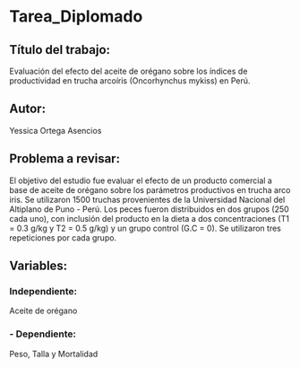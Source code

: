 # Tarea_Diplomado

## Título del trabajo:
Evaluación del efecto del aceite de orégano sobre los índices de productividad en trucha arcoíris (Oncorhynchus mykiss) en Perú.

## Autor: 
Yessica Ortega Asencios

## Problema a revisar: 
El objetivo del estudio fue evaluar el efecto de un producto comercial a base de aceite de orégano sobre los parámetros productivos en trucha arco iris. Se utilizaron 1500 truchas provenientes de la Universidad Nacional del Altiplano de Puno - Perú. Los peces fueron distribuidos en dos grupos (250 cada uno), con inclusión del producto en la dieta a dos concentraciones (T1 = 0.3 g/kg y T2 = 0.5 g/kg) y un grupo control (G.C = 0). Se utilizaron tres repeticiones por cada grupo.

## Variables: 

### Independiente: 
Aceite de orégano 

### - Dependiente:
Peso, Talla y Mortalidad

